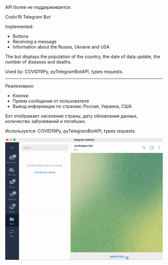 API более не поддерживается.

Codiv19 Telegram Bot

Implemented:

 - Buttons
 - Receiving a message
 - Information about the Russia, Ukraine and USA

The bot displays the population of the country, the date of data update, the number of diseases and deaths.

Used by: COVID19Py, pyTelegramBotAPI, types requests.

_______________________________________

Реализовано:
 - Кнопки
 - Прием сообщения от пользователя
 - Вывод информации по странам: Россия, Украина, США

Бот отображает население страны, дату обновления данных, количество заболеваний и погибших.

Используется: COVID19Py, pyTelegramBotAPI, types requests.

![Image alt](https://github.com/Dalveral/SARSBOT/blob/master/promo.gif)

